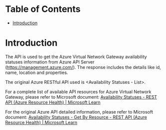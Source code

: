 # Table of Contents
- [Introduction](#introduction)


# Introduction <a name="introduction"></a>
The API is used to get the Azure Virtual Network Gateway availability statuses information from Azure API Server (https://management.azure.com/). The response includes the details like id, name, location and properties.



The original Azure RESTful API used is <Availability Statuses - List>. 



For a complete list of available API resources for Azure Virtual Network Gateway, please refer to Microsoft document: [Availability Statuses - REST API (Azure Resource Health) | Microsoft Learn](https://learn.microsoft.com/en-us/rest/api/resourcehealth/availability-statuses?view=rest-resourcehealth-2024-02-01)

For the original Azure API detailed information, please refer to Microsoft document: [Availability Statuses - Get By Resource - REST API (Azure Resource Health) | Microsoft Learn](https://learn.microsoft.com/en-us/rest/api/resourcehealth/availability-statuses/get-by-resource?view=rest-resourcehealth-2024-02-01&tabs=HTTP#code-try-0)